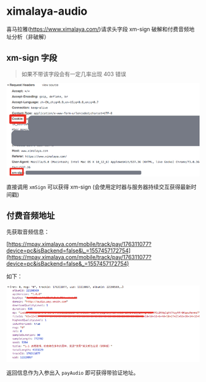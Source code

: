 # ximalaya-audio

喜马拉雅(https://www.ximalaya.com/)请求头字段 xm-sign 破解和付费音频地址分析（非破解）

## xm-sign 字段

> 如果不带该字段会有一定几率出现 403 错误

![](images/2019-05-10-10-59-12.png)

直接调用 `xmSign` 可以获得 xm-sign (会使用定时器与服务器持续交互获得最新时间戳)

## 付费音频地址

先获取音频信息：

[https://mpay.ximalaya.com/mobile/track/pay/176311077?device=pc&isBackend=false&\_=1557457172754](https://mpay.ximalaya.com/mobile/track/pay/176311077?device=pc&isBackend=false&_=1557457172754)

如下：

![](images/2019-05-10-11-01-23.png)

返回信息作为入参出入 `payAudio` 即可获得带验证地址。
